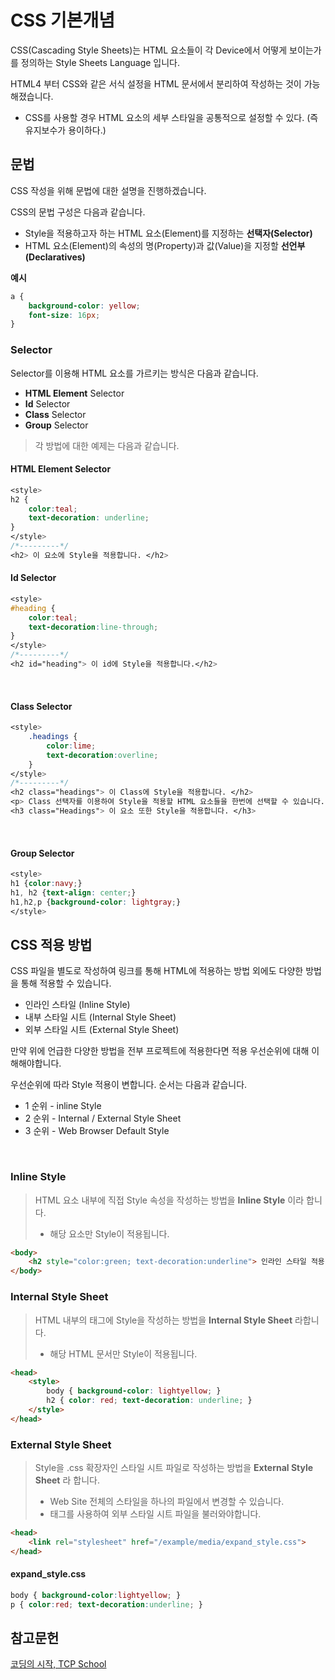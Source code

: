 # CSS 기본개념

CSS(Cascading Style Sheets)는 HTML 요소들이 각 Device에서 어떻게 보이는가를 정의하는 Style Sheets Language 입니다.

HTML4 부터 CSS와 같은 서식 설정을 HTML 문서에서 분리하여 작성하는 것이 가능해졌습니다.

   

- CSS를 사용할 경우 HTML 요소의 세부 스타일을 공통적으로 설정할 수 있다. (즉 유지보수가 용이하다.)

  

## 문법

CSS 작성을 위해 문법에 대한 설명을 진행하겠습니다.

CSS의 문법 구성은 다음과 같습니다.

- Style을 적용하고자 하는 HTML 요소(Element)를 지정하는 **선택자(Selector)**
- HTML 요소(Element)의 속성의 명(Property)과 값(Value)을  지정할 **선언부(Declaratives)**

  

**예시**

```css
a { 
    background-color: yellow;
    font-size: 16px;
}
```



### Selector

Selector를 이용해 HTML 요소를 가르키는 방식은 다음과 같습니다.

- **HTML Element** Selector
- **Id** Selector
- **Class** Selector
- **Group** Selector



> 각 방법에 대한 예제는 다음과 같습니다.



#### HTML Element Selector

```css
<style>
h2 { 
    color:teal;
    text-decoration: underline;
}
</style>
/*---------*/
<h2> 이 요소에 Style을 적용합니다. </h2>
```

   

#### Id Selector

```css
<style>
#heading {
    color:teal;
	text-decoration:line-through;
}
</style>
/*---------*/
<h2 id="heading"> 이 id에 Style을 적용합니다.</h2>
```

​       

#### Class Selector

```css
<style>
	.headings {
		color:lime;
        text-decoration:overline;
	}
</style>
/*---------*/
<h2 class="headings"> 이 Class에 Style을 적용합니다. </h2>
<p> Class 선택자를 이용하여 Style을 적용할 HTML 요소들을 한번에 선택할 수 있습니다. </p>
<h3 class="Headings"> 이 요소 또한 Style을 적용합니다. </h3>
```

​    

#### Group Selector

```css
<style>
h1 {color:navy;}
h1, h2 {text-align: center;}
h1,h2,p {background-color: lightgray;}
</style>
```

### 

## CSS 적용 방법

CSS 파일을 별도로 작성하여 링크를 통해 HTML에 적용하는 방법 외에도 다양한 방법을 통해 적용할 수 있습니다.

- 인라인 스타일 (Inline Style)
- 내부 스타일 시트 (Internal Style Sheet)
- 외부 스타일 시트 (External Style Sheet)

만약 위에 언급한 다양한 방법을 전부 프로젝트에 적용한다면 적용 우선순위에 대해 이해해야합니다.

우선순위에 따라 Style 적용이 변합니다. 순서는 다음과 같습니다.

- 1 순위 - inline Style
- 2 순위 - Internal / External Style Sheet
- 3 순위 - Web Browser Default Style

​     

### Inline Style

> HTML 요소 내부에 직접 Style 속성을 작성하는 방법을 **Inline Style** 이라 합니다.
>
> - 해당 요소만 Style이 적용됩니다.

```html
<body>
	<h2 style="color:green; text-decoration:underline"> 인라인 스타일 적용 </h2>
</body>
```

   

### Internal Style Sheet

>HTML 내부의 <head> 태그에 Style을 작성하는 방법을 **Internal Style Sheet** 라합니다.
>
>- 해당 HTML 문서만 Style이 적용됩니다. 

```html
<head>
	<style>
        body { background-color: lightyellow; }
        h2 { color: red; text-decoration: underline; }
    </style>
</head>
```

   

### External Style Sheet

> Style을 .css 확장자인 스타일 시트 파일로 작성하는 방법을 **External Style Sheet** 라 합니다.
>
> - Web Site 전체의 스타일을 하나의 파일에서 변경할 수 있습니다.
> - <link> 태그를 사용하여 외부 스타일 시트 파일을 불러와야합니다.

```html
<head>
    <link rel="stylesheet" href="/example/media/expand_style.css">
</head>
```

#### expand_style.css

```css
body { background-color:lightyellow; }
p { color:red; text-decoration:underline; }
```



## 참고문헌

[코딩의 시작, TCP School](http://www.tcpschool.com/css/css_intro_syntax)